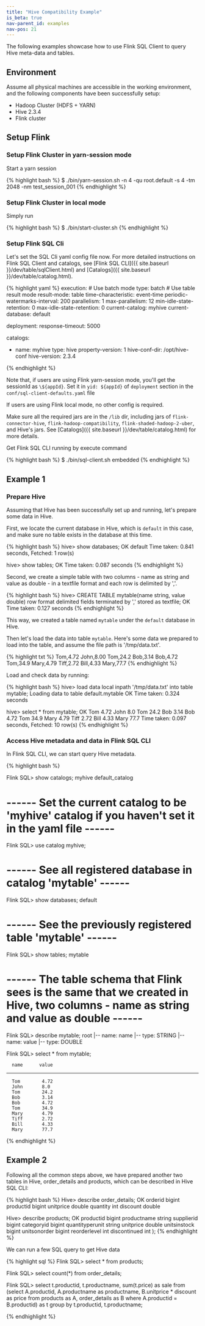 ```yaml
---
title: "Hive Compatibility Example"
is_beta: true
nav-parent_id: examples
nav-pos: 21
---
```

<!--
Licensed to the Apache Software Foundation (ASF) under one
or more contributor license agreements.  See the NOTICE file
distributed with this work for additional information
regarding copyright ownership.  The ASF licenses this file
to you under the Apache License, Version 2.0 (the
"License"); you may not use this file except in compliance
with the License.  You may obtain a copy of the License at

  http://www.apache.org/licenses/LICENSE-2.0

Unless required by applicable law or agreed to in writing,
software distributed under the License is distributed on an
"AS IS" BASIS, WITHOUT WARRANTIES OR CONDITIONS OF ANY
KIND, either express or implied.  See the License for the
specific language governing permissions and limitations
under the License.
-->


The following examples showcase how to use Flink SQL Client to query Hive meta-data and tables.

## Environment

Assume all physical machines are accessible in the working environment, and the following components have been successfully setup:

- Hadoop Cluster (HDFS + YARN)
- Hive 2.3.4
- Flink cluster

## Setup Flink

### Setup Flink Cluster in yarn-session mode

Start a yarn session

{% highlight bash %}
$ ./bin/yarn-session.sh -n 4 -qu root.default -s 4 -tm 2048 -nm test_session_001
{% endhighlight %}

### Setup Flink Cluster in local mode

Simply run

{% highlight bash %}
$ ./bin/start-cluster.sh
{% endhighlight %}

### Setup Flink SQL Cli

Let's set the SQL Cli yaml config file now. For more detailed instructions on Flink SQL Client and catalogs, see [Flink SQL CLI]({{ site.baseurl }}/dev/table/sqlClient.html) and [Catalogs]({{ site.baseurl }}/dev/table/catalog.html).

{% highlight yaml %}
execution:
    # Use batch mode
    type: batch
    # Use table result mode
    result-mode: table
    time-characteristic: event-time
    periodic-watermarks-interval: 200
    parallelism: 1
    max-parallelism: 12
    min-idle-state-retention: 0
    max-idle-state-retention: 0
    current-catalog: myhive
    current-database: default

deployment:
  response-timeout: 5000

catalogs:
   - name: myhive
   type: hive
   property-version: 1
   hive-conf-dir: /opt/hive-conf
   hive-version: 2.3.4
   
{% endhighlight %}


Note that, if users are using Flink yarn-session mode, you'll get the sessionId as `\${appId}`. Set it in `yid: ${appId}` of `deployment` section in the `conf/sql-client-defaults.yaml` file

If users are using Flink local mode, no other config is required.

Make sure all the required jars are in the `/lib` dir, including jars of `flink-connector-hive`, `flink-hadoop-compatibility`, `flink-shaded-hadoop-2-uber`, and Hive's jars. See [Catalogs]({{ site.baseurl }}/dev/table/catalog.html) for more details.

Get Flink SQL CLI running by execute command

{% highlight bash %}
$ ./bin/sql-client.sh embedded
{% endhighlight %}

## Example 1

### Prepare Hive

Assuming that Hive has been successfully set up and running, let's prepare some data in Hive.

First, we locate the current database in Hive, which is `default` in this case, and make sure no table exists in the database at this time.

{% highlight bash %}
hive> show databases;
OK
default
Time taken: 0.841 seconds, Fetched: 1 row(s)

hive> show tables;
OK
Time taken: 0.087 seconds
{% endhighlight %}

Second, we create a simple table with two columns - name as string and value as double - in a textfile format and each row is delimited by ','.

{% highlight bash %}
hive> CREATE TABLE mytable(name string, value double) row format delimited fields terminated by ',' stored as textfile;
OK
Time taken: 0.127 seconds
{% endhighlight %}

This way, we created a table named `mytable` under the `default` database in Hive.

Then let's load the data into table `mytable`. Here's some data we prepared to load into the table, and assume the file path is '/tmp/data.txt'. 

{% highlight txt %}
Tom,4.72
John,8.00
Tom,24.2
Bob,3.14
Bob,4.72
Tom,34.9
Mary,4.79
Tiff,2.72
Bill,4.33
Mary,77.7
{% endhighlight %}

Load and check data by running: 

{% highlight bash %}
hive> load data local inpath '/tmp/data.txt' into table mytable;
Loading data to table default.mytable
OK
Time taken: 0.324 seconds

hive> select * from mytable;
OK
Tom	4.72
John	8.0
Tom	24.2
Bob	3.14
Bob	4.72
Tom	34.9
Mary	4.79
Tiff	2.72
Bill	4.33
Mary	77.7
Time taken: 0.097 seconds, Fetched: 10 row(s)
{% endhighlight %}

### Access Hive metadata and data in Flink SQL CLI

In Flink SQL CLI, we can start query Hive metadata.

{% highlight bash %}

Flink SQL> show catalogs;
myhive
default_catalog

# ------ Set the current catalog to be 'myhive' catalog if you haven't set it in the yaml file ------

Flink SQL> use catalog myhive;

# ------ See all registered database in catalog 'mytable' ------

Flink SQL> show databases;
default

# ------ See the previously registered table 'mytable' ------

Flink SQL> show tables;
mytable

# ------ The table schema that Flink sees is the same that we created in Hive, two columns - name as string and value as double ------ 
Flink SQL> describe mytable;
root
 |-- name: name
 |-- type: STRING
 |-- name: value
 |-- type: DOUBLE


Flink SQL> select * from mytable;

      name      value
__________ __________

      Tom        4.72
      John	     8.0
      Tom	     24.2
      Bob	     3.14
      Bob	     4.72
      Tom	     34.9
      Mary	     4.79
      Tiff	     2.72
      Bill	     4.33
      Mary	     77.7

{% endhighlight %}


## Example 2

Following all the common steps above, we have prepared another two tables in Hive, order_details and products, which can be described in Hive SQL CLI:

{% highlight bash %}
Hive> describe order_details;
OK
orderid               bigint
productid             bigint
unitprice             double
quantity              int
discount              double

Hive> describe products;
OK
productid             bigint
productname           string
supplierid            bigint
categoryid            bigint
quantityperunit       string
unitprice             double
unitsinstock          bigint
unitsonorder          bigint
reorderlevel          int
discontinued          int
);
{% endhighlight %}

We can run a few SQL query to get Hive data

{% highlight sql %}
Flink SQL> select * from products;

Flink SQL> select count(*) from order_details;

Flink SQL> select
   t.productid,
   t.productname,
   sum(t.price) as sale
from
  (select
      A.productid,
      A.productname as productname,
        B.unitprice * discount as price
     from
      products as A, order_details as B
     where A.productid = B.productid) as t
  group by t.productid, t.productname;

{% endhighlight %}

